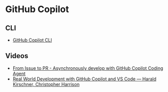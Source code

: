 # GitHub Copilot

## CLI

- [GitHub Copilot CLI](https://github.com/github/copilot-cli)

## Videos

- [From Issue to PR - Asynchronously develop with GitHub Copilot Coding Agent](https://www.youtube.com/watch?v=jq7Ls6T0LYM)
- [Real World Development with GitHub Copilot and VS Code — Harald Kirschner, Christopher Harrison](https://www.youtube.com/watch?v=eOxOzcw70f0)
